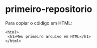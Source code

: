 # primeiro-repositorio

Para copiar o cóidigo em HTML:
```
<html>
 <h1>Meu primeiro arquivo em HTML</h1>
</html>
```
